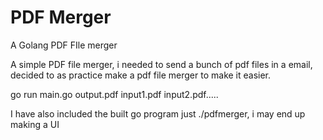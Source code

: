 # PDF Merger
 A Golang PDF FIle merger

A simple PDF file merger, i needed to send a bunch of pdf files in a email, decided to as practice make a pdf file merger to make it easier.

go run main.go output.pdf input1.pdf input2.pdf.....

I have also included the built go program just ./pdfmerger, i may end up making a UI
